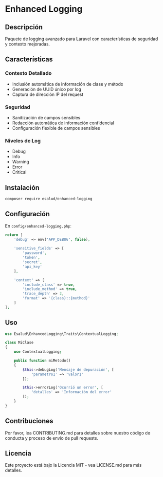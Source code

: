 # Enhanced Logging

## Descripción
Paquete de logging avanzado para Laravel con características de seguridad y contexto mejoradas.

## Características

### Contexto Detallado
- Inclusión automática de información de clase y método
- Generación de UUID único por log
- Captura de dirección IP del request

### Seguridad
- Sanitización de campos sensibles
- Redacción automática de información confidencial
- Configuración flexible de campos sensibles

### Niveles de Log
- Debug
- Info
- Warning
- Error
- Critical

## Instalación

```bash
composer require esalud/enhanced-logging
```

## Configuración

En `config/enhanced-logging.php`:

```php
return [
    'debug' => env('APP_DEBUG', false),
    
    'sensitive_fields' => [
        'password', 
        'token', 
        'secret', 
        'api_key'
    ],

    'context' => [
        'include_class' => true,
        'include_method' => true,
        'trace_depth' => 2,
        'format' => '{class}::{method}'
    ]
];
```

## Uso

```php
use Esalud\EnhancedLogging\Traits\ContextualLogging;

class MiClase 
{
    use ContextualLogging;

    public function miMetodo()
    {
        $this->debugLog('Mensaje de depuración', [
            'parametro1' => 'valor1'
        ]);

        $this->errorLog('Ocurrió un error', [
            'detalles' => 'Información del error'
        ]);
    }
}
```

## Contribuciones
Por favor, lea CONTRIBUTING.md para detalles sobre nuestro código de conducta y proceso de envío de pull requests.

## Licencia
Este proyecto está bajo la Licencia MIT - vea LICENSE.md para más detalles.
